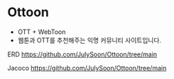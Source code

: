 # Ottoon
- OTT + WebToon
- 웹툰과 OTT를 추천해주는 익명 커뮤니티 사이트입니다.

ERD
https://github.com/JulySoon/Ottoon/tree/main

Jacoco
https://github.com/JulySoon/Ottoon/tree/main
